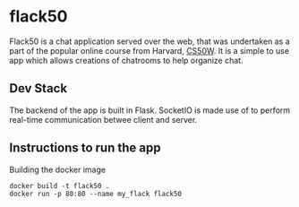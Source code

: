 # flack50

Flack50 is a chat application served over the web, that was undertaken as a part of the popular online course from Harvard, [CS50W](https://courses.edx.org/courses/course-v1:HarvardX+CS50W+Web/course/). It is a simple to use app which allows creations of chatrooms to help organize chat.

## Dev Stack

The backend of the app is built in Flask. SocketIO is made use of to perform real-time communication betwee client and server. 

## Instructions to run the app

Building the docker image
```docker
docker build -t flack50 .
docker run -p 80:80 --name my_flack flack50
```

